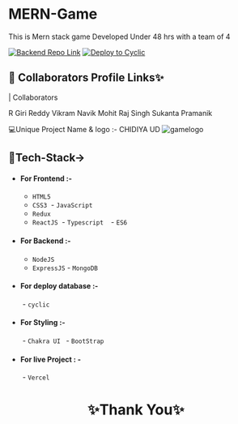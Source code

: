 # MERN-Game
This is Mern stack game Developed Under 48 hrs with a team of 4

[![Backend Repo Link](https://img.shields.io/badge/Backend_Repo_Link-0A66C2?style=for-the-badge&logo=github&logoColor=#FF7139)](https://github.com/geraltyen/MERN-Game/tree/main/backend)
[![Deploy to Cyclic](https://img.shields.io/badge/Deployed_Cyclic_Link-0A66C2?style=for-the-badge&logo=ko-fi&logoColor=white)](https://busy-lime-prawn-boot.cyclic.app/)



## 🔗 Collaborators Profile Links✨



| Collaborators

R Giri Reddy
Vikram Navik
Mohit Raj Singh
Sukanta Pramanik



💻Unique Project Name & logo :- CHIDIYA UD
![gamelogo](https://user-images.githubusercontent.com/105841421/222919354-13f8e81e-bd21-4050-a06a-d293a325e3fc.png)


## 💫Tech-Stack->

- #### For Frontend :-
   - `HTML5`
  - `CSS3`
  - `JavaScript `
   - `Redux`
  - `ReactJS`
  - `Typescript `
   - `ES6 `

- #### For Backend :-
   - `NodeJS`
   - `ExpressJS`
   - `MongoDB `

- #### For deploy database :- 
   - `cyclic `

- #### For Styling :-  
   - `Chakra UI `
   - `BootStrap `

- #### For live Project : -
   - `Vercel`

<h1 align="center">✨Thank You✨</h1>
